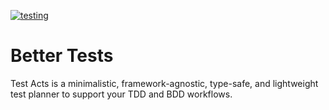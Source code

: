 [![testing](https://github.com/boan-anbo/better-tests/actions/workflows/node.js.yml/badge.svg)](https://github.com/boan-anbo/better-tests/actions/workflows/node.js.yml)

# Better Tests

Test Acts is a minimalistic, framework-agnostic, type-safe, and lightweight test planner to support your TDD and BDD workflows.
